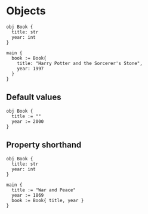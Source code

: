 # Objects
```the
obj Book {
  title: str
  year: int
}

main {
  book := Book{
    title: "Harry Potter and the Sorcerer's Stone",
    year: 1997
  }
}
```

## Default values
```the
obj Book {
  title := ""
  year := 2000
}
```

## Property shorthand
```the
obj Book {
  title: str
  year: int
}

main {
  title := "War and Peace"
  year := 1869
  book := Book{ title, year }
}
```
